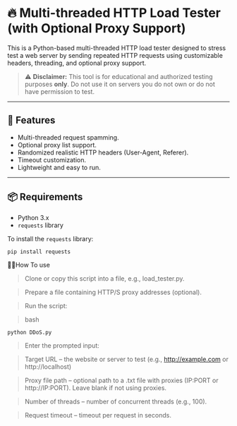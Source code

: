 # 🔥 Multi-threaded HTTP Load Tester (with Optional Proxy Support)

This is a Python-based multi-threaded HTTP load tester designed to stress test a web server by sending repeated HTTP requests using customizable headers, threading, and optional proxy support.

> ⚠️ **Disclaimer:** This tool is for educational and authorized testing purposes **only**. Do not use it on servers you do not own or do not have permission to test.

---

## 🚀 Features

- Multi-threaded request spamming.
- Optional proxy list support.
- Randomized realistic HTTP headers (User-Agent, Referer).
- Timeout customization.
- Lightweight and easy to run.

---

## 📦 Requirements

- Python 3.x
- `requests` library

To install the `requests` library:

```bash
pip install requests
```

🧑‍💻How To use 

> Clone or copy this script into a file, e.g., load_tester.py.

> Prepare a file containing HTTP/S proxy addresses (optional).

> Run the script:

>bash
```
python DDoS.py
```
> Enter the prompted input:

> Target URL – the website or server to test (e.g., http://example.com or http://localhost)

>Proxy file path – optional path to a .txt file with proxies (IP:PORT or http://IP:PORT). Leave blank if not using proxies.

> Number of threads – number of concurrent threads (e.g., 100).

> Request timeout – timeout per request in seconds.
